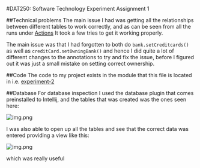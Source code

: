 #DAT250: Software Technology Experiment Assignment 1

##Technical problems
The main issue I had was getting all the relationships between different tables to work correctly, and as can be seen 
from all the runs under [Actions](https://github.com/madsnesse/dat250-assignments/actions) It took a few tries to get it
working properly. 

The main issue was that I had forgotten to both do ```bank.setCreditcards()``` as well as 
```creditCard.setOwningBank()``` 
and hence I did  quite a lot of different changes to the annotations to try and fix the issue,
before I figured out it was just a small mistake  on setting correct ownership.

##Code 
The code to my project exists in the module that this file is located in i.e. [experiment-2](../experiment-2)

##Database
For database inspection I used the database plugin that comes preinstalled to Intellij, and the tables that was created 
was the ones seen here:

![img.png](images/tables.png)

I was also able to open up all the tables and see that the correct data was entered providing a view like this:

![img.png](images/table_contents.png)

which was really useful